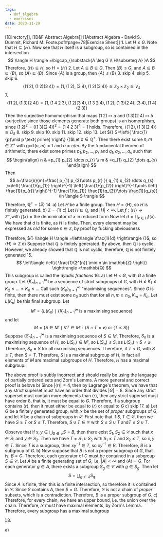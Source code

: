 ```yaml
---
tags:
  - dnf_algebra
  - exercises
date: 2023-11-29
---
```

[[Directory]], [[D&F Abstract Algebra]]
[[Abstract Algebra - David S. Dummit, Richard M. Foote.pdf#page=78|Exercise Sheet]]
1. 
Let ${} H\leq G$. Note that ${} H\subseteq \langle H \rangle {}$. Now see that $H$ itself is a subgroup, so is contained in the intersection
$$
\langle H \rangle =\bigcap_{\substack{A \leq G \\ H\subseteq A} }A
$$ Therefore, ${} \langle H \rangle \subseteq H$, so ${} H=\langle H \rangle  {}$
2. 
Let ${} A \subseteq B \subseteq G {}$. Then ${} \langle B \rangle \leq G {}$, and ${} A\subseteq B\subseteq \langle B \rangle  {}$, so ${} \langle A \rangle \subseteq \langle B \rangle  {}$. Since ${} \langle A \rangle  {}$ is a group, then ${} \langle A \rangle \leq \langle  B \rangle  {}$
3. skip
4. skip
5. skip
6. 
$$
\langle (1\;2),\, (1\;2)(3\;4) \rangle=\{ 1,\, (1\;2),\, (3\;4),\, (1\;2)(3\;4) \}\cong \mathbb{Z}_{2} \times  \mathbb{Z}_{2}\cong V_{4}
$$
7. 
$$
\langle (1\;2),\, (1\;3)(2\;4) \rangle=\{ 1, (1\;4\;2\;3),\, (1\;2)(3\;4),\, (1\;3\;2\;4),\, (1\;2),\, (1\;3)(2\;4),\, (3\;4),\, (1\;4)(2\;3) \}
$$
Then the surjective homomorphism that maps ${} (1\;2)\mapsto a {}$ and ${} (1\;3)(2\;4)\mapsto b {}$ (surjective since those elements generate both groups) is an isomorphism, since ${} (1\;2)^{2}=((1\;3)(2\;4))^{2}=(1\;4\;2\;3)^{4}=1 {}$ holds. Therefore, ${} \langle (1\;2),\, (1\;3)(2\;4) \rangle \cong D_{8} {}$
8. skip
9. skip
10. skip
11. skip
12. skip
13. 
Let ${} S=\left\{  \frac{1}{p}\mid p \text{ prime}  \right\} {}$Let ${} a \in \mathbb{Q}^{+} {}$. Then there exist some ${} n,\, m \in \mathbb{Z}^{+} {}$ with ${} \gcd(n,\, m)=1 {}$ and ${} a=n / m {}$. By the fundamental theorem of arithmetic, there exist some primes ${} p_{1},\, p_{2},\,\dots,\,p_{r} {}$ and ${} q_{1},\, q_{2},\,\dots,\,q_{s} {}$ such that
$$
\begin{align}
 n & =p_{1} p_{2} \dots p_{r}   \\
m & =q_{1} q_{2} \dots q_{s}
 \end{align}
$$
Then 
$$
a=\frac{n}{m}=\frac{ p_{1} p_{2}\dots p_{r} }{ q_{1} q_{2} \dots q_{s} }=\left(  \frac{1}{p_{1}}  \right)^{-1} \left(  \frac{1}{p_{2}}  \right)^{-1}\dots \left(  \frac{1}{p_{r}}  \right)^{-1} \frac{1}{q_{1}} \frac{1}{q_{2}}\dots \frac{1}{q_{s}} \in \langle S \rangle 
$$
Therefore, ${} \mathbb{Q}^{+}=\langle S \rangle  {}$
14. 
a)
Let $H$ be a finite group. Then ${} H=\langle H \rangle  {}$, so $H$ is finitely generated.
b)
${} \mathbb{Z}=\langle 1 \rangle  {}$
c)
Let ${} H \subseteq \mathbb{Q} {}$, and ${} |H|<\infty {}$. Let ${} f:\langle H \rangle \to{}\mathbb{Z}^{+} {}$,with $f(x)=\text{the denominator of }x \text{ in reduced form}. {}$Now let ${} d=\prod_{x \in H} f(x) {}$. We have that ${} d {}$ is finite, as $H {}$ is finite. Then, every element may be expressed as ${} n/d {}$  for some ${} n \in \mathbb{Z} {}$, by proof by fucking obviousness

Therefore, ${} \langle H \rangle =\left\langle  \frac{1}{d}  \right\rangle  {}$, so $\langle H \rangle \cong \mathbb{Z} {}$
d)
Suppose that $\mathbb{Q} {}$ is finitely generated. By above, then $\mathbb{Q} {}$ is cyclic. However, we already showed that $\mathbb{Q}$ is not cyclic, therefore, $\mathbb{Q} {}$ is not finitely generated
15. 
$$
\left\langle  \left\{ \frac{1}{2^{n}} \mid   n \in \mathbb{Z}  \right\}  \right\rangle <\mathbb{Q}
$$
This subgroup is called the *dyadic fractions*
16. a)
Let ${} H<G$, with $G {}$ a finite group. Let ${} \{ K_{n} \}_{n=1}^{\infty}  {}$ be a sequence of strict subgroups of $G$, with ${} H\leq K_{1}\leq K_{2}\leq\dots\leq K_{n}\leq \dots {}$ Call such ${} \{K_{n}\}_{n=1}^{\infty} {}$ "maximising sequences". Since ${} G$ is finite, then there must exist some $n_{0}$ such that for all ${} n,\, m\geq n_{0},\, K_{m}=K_{n} {}$. Let ${} L(K_{n})  {}$ be this final subgroup. Let 
$$
M'=\{ L(K_{n})\mid \{K_{n}\}_{n=1}^{\infty} \text{ is a maximising sequence} \} 
$$and let 
$$
M=\{ S \in M' \mid \forall T \in M': (S\cap T=\varnothing) \text{ or }(T \leq S)\}
$$
Suppose ${} \{S_{n}\}_{n=1}^{\infty}  {}$ is a maximising sequence of ${} S \in M {}$. Therefore, $S_{n}$ is a maximising sequence of $H$, so ${} L(S_{n}) \in M' {}$, so $L(S_{n})\leq S {}$, as ${} L(S_{n}) \cap S\neq \varnothing {}$. Therefore, ${} S_{n}=S {}$ for all maximising sequences. Therefore, if ${} T < G {}$, with $S\leq T {}$, then ${} S=T {}$. Therefore, $S$ is a maximal subgroup of $H$; in fact all elements of $M$ are maximal subgroups of $H$. Therefore, $H {}$ has a maximal subgroup. 

The above proof is subtly incorrect and should really be using the language of partially ordered sets and Zorn's Lemma. A more general and correct proof is belove
b)
Since ${} |\langle r \rangle |=4 {}$, then  by Lagrange's theorem, we have that any strict superset must have an order that divides ${} |G|=8 {}$. Since any strict superset must contain more elements than ${} \langle r \rangle  {}$, then any strict superset must have order $8$, that is, it must be equal to $G {}$. Therefore, if a subgroup contains ${} \langle r \rangle  {}$, then it must either be equal to ${} \langle r \rangle  {}$ or equal to $G {}$
c) skip
17. 
a)
Let ${} G {}$ be a finitely generated group, with ${} \mathcal{S} {}$ be the set of *proper* subgroups of $G {}$,  and let ${} \mathcal{C} {}$ be a chain of subgroups in ${} \mathcal{S} {}$. First note that if ${} S,\, T \in \mathcal{C} {}$, then we have $S\geq T {}$ or $S\leq T {}$. Therefore, ${} S\cup T \in \mathcal{C} {}$ with ${} S\leq S\cup T {}$ and${} T\leq S\cup T {}$.

Observe that if $x,\, y \in \bigcup_{S \in \mathcal{C}} S=B {}$, then there exist ${} S_{1},\, S_{2} \in \mathcal{C} {}$ such that ${} x \in S_{1} {}$ and ${} y \in S_{2} {}$. Then we have ${} T=S_{1} \cup S_{2} {}$ with ${} S_{1}\leq T {}$ and ${} S_{2}\leq T {}$, so ${} x,\, y \in T {}$. Since $T {}$ is a subgroup, then ${} xy^{-1} \in T {}$, so ${} xy^{-1} \in B {}$. Therefore, ${} B {}$ is a subgroup of $G {}$.
b)
Now suppose that ${} B$ is not a proper subgroup of $G$, that is, $B=G {}$. Therefore, each generator of ${} G {}$ must be contained in a subgroup ${} S\in \mathcal{C} {}$. Let $A {}$ be a finite generating set of $G {}$, i.e. ${} |A|<\infty {}$ and ${} \langle A \rangle =G {}$. For each generator ${} g\in A {}$, there exists a subgroup ${} S_{g} \in \mathcal{C} {}$ with ${} g \in {} S_{g} {}$. Then let 
$$
S=\bigcup_{g\in A} S_{g} 
$$
Since $A$ is finite, then this is a finite intersection, so therefore it is contained in ${} \mathcal{C} {}$. Since $S$ contains $A$, then $S=G {}$. Therefore, ${} \mathcal{C} {}$ is not a chain of *proper* subsets, which is a contradiction. Therefore, $B$ is a proper subgroup of $G {}$.
c)
Therefore, for every chain, we have an upper bound, i.e. the union over the chain. Therefore, ${} \mathcal{S} {}$ must have maximal elements, by Zorn's Lemma. Therefore, every subgroup has a maximal subgroup

18. 
a)